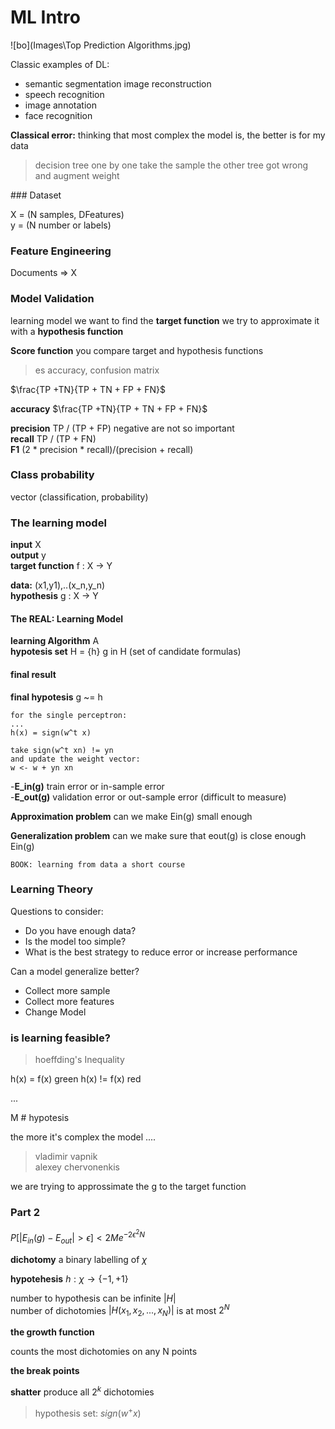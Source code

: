 # ML Intro


![bo](Images\Top Prediction Algorithms.jpg)

Classic examples of DL:
+ semantic segmentation image reconstruction
+ speech recognition
+ image annotation
+ face recognition

**Classical error:**
thinking that most complex the model is, the better is for my data


>decision tree one by one take the sample the other tree got wrong and augment weight

### Dataset

X = (N samples, DFeatures)  
y = (N number or labels)    

### Feature Engineering

Documents => X    

### Model Validation

learning model
we want to find the **target function**
we try to approximate it with a **hypothesis function**

**Score function**
you compare target and hypothesis functions
> es accuracy, confusion matrix  

$\frac{TP +TN}{TP + TN + FP + FN}$

**accuracy** $\frac{TP +TN}{TP + TN + FP + FN}$

**precision** TP / (TP + FP)
negative are not so important  
**recall** TP / (TP + FN)  
**F1**  (2 * precision * recall)/(precision + recall)


### Class probability

vector (classification, probability)

### The learning model

**input** X  
**output** y  
**target function** f : X -> Y  

**data:** (x1,y1),..(x_n,y_n)  
**hypothesis** g : X -> Y  

#### The REAL: Learning Model
**learning Algorithm** A  
**hypotesis set** H = {h}    g in H (set of candidate formulas)

#### final result
**final hypotesis** g ~= h

```
for the single perceptron:
...
h(x) = sign(w^t x)

take sign(w^t xn) != yn
and update the weight vector:
w <- w + yn xn
```

-**E_in(g)** train error or in-sample error  
-**E_out(g)** validation error or out-sample error (difficult to measure)

 **Approximation problem**
can we make Ein(g) small enough

**Generalization problem**
can we make sure that eout(g) is close enough Ein(g)

`BOOK: learning from data a short course`
### Learning Theory

Questions to consider:
+ Do you have enough data?
+ Is the model too simple?
+ What is the best strategy to reduce error or increase performance


Can a model generalize better?
+ Collect more sample
+ Collect more features
+ Change Model

### is learning feasible?


>  hoeffding's Inequality


h(x) = f(x) green
h(x) != f(x) red

...

M # hypotesis

the more it's complex the model ....

> vladimir vapnik  
> alexey chervonenkis

we are trying to approssimate the g to the target function

### Part 2

$P[|E_{in}(g) - E_{out}|>\epsilon] < 2Me^{-2\epsilon^2N}$

**dichotomy** a binary labelling of $\chi$

**hypotehesis** $h :\chi \rightarrow \{-1, +1\}$

number to hypothesis can be infinite $|H|$  
number of dichotomies $|H(x_1,x_2,..., x_N)|$ is at most $2^N$

**the growth function**

counts the most dichotomies on any N points

**the break points**

**shatter** produce all $2^k$ dichotomies


> hypothesis set: $sign(w^+x)$
